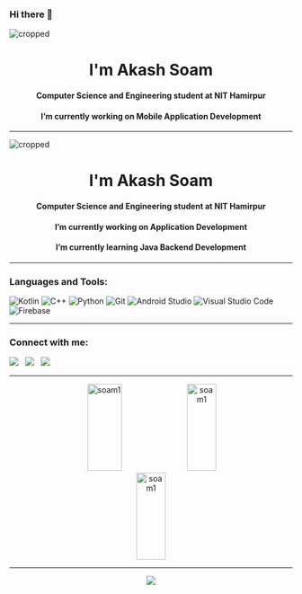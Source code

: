 ### Hi there 👋

![cropped](https://user-images.githubusercontent.com/98453503/230014488-4ff614d7-a507-47c6-bdf7-ecf35cc1691f.gif)
<h1 align="center">I'm Akash Soam</h1>
<h4 align="center">Computer Science and Engineering student at NIT Hamirpur</h3>
<h4 align="center"> I’m currently working on Mobile Application Development</h3>
<hr>


![cropped](https://user-images.githubusercontent.com/98453503/230014488-4ff614d7-a507-47c6-bdf7-ecf35cc1691f.gif)
<h1 align="center">I'm Akash Soam</h1>
<h4 align="center">Computer Science and Engineering student at NIT Hamirpur</h3>
<h4 align="center"> I’m currently working on Application Development</h3>
<h4 align="center"> I’m currently learning Java Backend Development</h3>
<hr>

<h3 align="left">Languages and Tools:</h3>

![Kotlin](https://img.shields.io/badge/kotlin-%237F52FF.svg?style=for-the-badge&logo=kotlin&logoColor=white)
![C++](https://img.shields.io/badge/c++-%2300599C.svg?style=for-the-badge&logo=c%2B%2B&logoColor=white)
![Python](https://github.com/prasher1421/prasher1421/assets/102376045/a0a05705-f9ac-445f-8908-7edf83433053)
![Git](https://img.shields.io/badge/git-%23F05033.svg?style=for-the-badge&logo=git&logoColor=white)
![Android Studio](https://img.shields.io/badge/Android%20Studio-3DDC84.svg?style=for-the-badge&logo=android-studio&logoColor=white)
![Visual Studio Code](https://img.shields.io/badge/Visual%20Studio%20Code-0078d7.svg?style=for-the-badge&logo=visual-studio-code&logoColor=white)
![Firebase](https://img.shields.io/badge/Firebase-039BE5?style=for-the-badge&logo=Firebase&logoColor=white)


<hr>

<h3 align="left">Connect with me:</h3>
<p align="left">
  <a target="_blank"href="https://www.linkedin.com/in/akashsoam"><img src="https://img.shields.io/badge/linkedin-%230077B5.svg?&style=for-the-badge&logo=linkedin&logoColor=white" /></a>&nbsp;&nbsp;
  <a href="mailto:soamakash77@@gmail.com?subject=Hello%20Akash,%20From%20Github"><img src="https://img.shields.io/badge/gmail-%23D14836.svg?&style=for-the-badge&logo=gmail&logoColor=white" /></a>&nbsp;&nbsp;
  <a target="_blank"href="https://twitter.com/yo_bro_"><img src="https://img.shields.io/badge/twitter-%231DA1F2.svg?&style=for-the-badge&logo=twitter&logoColor=white" /></a>&nbsp;&nbsp;
</p>  

<hr>
<p align="center">
   <img width="35%" height="155px" src="https://github-readme-stats.vercel.app/api/top-langs/?username=soam1&hide_border=true&theme=tokyonight&layout=compact&hide_border=true" alt="soam1" />
  <img width="32%" height="155px" src="https://github-readme-streak-stats.herokuapp.com/?user=soam1&hide_border=true&theme=tokyonight" alt="soam1"/>
   <img width="32%"height="155px" src="https://github-readme-stats.vercel.app/api?username=soam1&show_icons=true&hide_border=true&theme=tokyonight" alt="soam1"/>
 
</p>
</div> 
<p align="center">
</p>
<hr>

       
<p align="center">
  <img src="https://capsule-render.vercel.app/api?type=waving&color=gradient&height=90&section=footer&width=100%"/>
</p>

<!--
**soam1/soam1** is a ✨ _special_ ✨ repository because its `README.md` (this file) appears on your GitHub profile.

Here are some ideas to get you started:

- 🔭 I’m currently working on ...
- 🌱 I’m currently learning ...
- 👯 I’m looking to collaborate on ...
- 🤔 I’m looking for help with ...
- 💬 Ask me about ...
- 📫 How to reach me: ...
- 😄 Pronouns: ...
- ⚡ Fun fact: ...
-->
